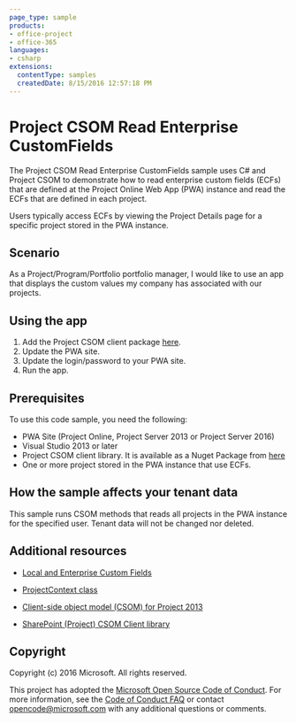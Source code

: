 ```yaml
---
page_type: sample
products:
- office-project
- office-365
languages:
- csharp
extensions:
  contentType: samples
  createdDate: 8/15/2016 12:57:18 PM
---
```

# Project CSOM Read Enterprise CustomFields

The Project CSOM Read Enterprise CustomFields sample uses C# and Project CSOM to demonstrate how to read enterprise custom fields (ECFs) that are defined at the Project Online Web App (PWA) instance and read the ECFs that are defined in each project.

Users typically access ECFs by viewing the Project Details page for a specific project stored in the PWA instance.  

## Scenario

As a Project/Program/Portfolio portfolio manager, I would like to use an app that displays the custom values my company has associated with our projects.


## Using the app

1.	Add the Project CSOM client package [here](https://www.nuget.org/packages/Microsoft.SharePointOnline.CSOM/).
2.	Update the PWA site.
3.	Update the login/password to your PWA site.
4.	Run the app.

## Prerequisites
To use this code sample, you need the following:

* PWA Site (Project Online, Project Server 2013 or Project Server 2016)
* Visual Studio 2013 or later 
* Project CSOM client library.  It is available as a Nuget Package from [here](https://www.nuget.org/packages/Microsoft.SharePointOnline.CSOM/)
* One or more project stored in the PWA instance that use ECFs.


## How the sample affects your tenant data
This sample runs CSOM methods that reads all projects in the PWA instance for the specified user. Tenant data will not be changed nor deleted.

## Additional resources
* [Local and Enterprise Custom Fields](https://msdn.microsoft.com/en-us/library/office/ms447495(v=office.14).aspx)

* [ProjectContext class](https://msdn.microsoft.com/en-us/library/office/microsoft.projectserver.client.projectcontext_di_pj14mref.aspx)

* [Client-side object model (CSOM) for Project 2013](https://aka.ms/project-csom-docs)

* [SharePoint (Project) CSOM Client library](https://www.nuget.org/packages/Microsoft.SharePointOnline.CSOM/)

## Copyright

Copyright (c) 2016 Microsoft. All rights reserved.



This project has adopted the [Microsoft Open Source Code of Conduct](https://opensource.microsoft.com/codeofconduct/). For more information, see the [Code of Conduct FAQ](https://opensource.microsoft.com/codeofconduct/faq/) or contact [opencode@microsoft.com](mailto:opencode@microsoft.com) with any additional questions or comments.
